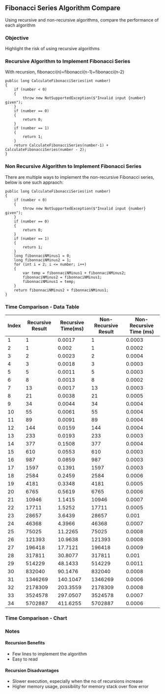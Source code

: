 ## Fibonacci Series Algorithm Compare
Using recursive and non-recursive algorithms, compare the performance of each algorithm
### Objective
Highlight the risk of using recursive algorithms

### Recursive Algorithm to Implement Fibonacci Series
With recursion, fibonacci(n)=fibonacci(n-1)+fibonacci(n-2)
```
public long CalculateFibonacciSeries(int number)
{
    if (number < 0)
    {
        throw new NotSupportedException($"Invalid input {number} given");
    }
    if (number == 0)
    {
        return 0;
    }
    if (number == 1)
    {
        return 1;
    }
    return CalculateFibonacciSeries(number-1) + CalculateFibonacciSeries(number - 2);
}
```
### Non Recursive Algorithm to Implement Fibonacci Series
There are multiple ways to implement the non-recursive Fibonacci series, below is one such appraoch:
```
public long CalculateFibonacciSeries(int number)
{
    if (number < 0)
    {
        throw new NotSupportedException($"Invalid input {number} given");
    }
    if (number == 0)
    {
        return 0;
    }
    if (number == 1)
    {
        return 1;
    }
    long fibonnaciNMinus1 = 0;
    long fibonnaciNMinus2 = 1;
    for (int i = 2; i <= number; i++)
    {
        var temp = fibonnaciNMinus1 + fibonnaciNMinus2;
        fibonnaciNMinus2 = fibonnaciNMinus1;
        fibonnaciNMinus1 = temp;
    }
    return fibonnaciNMinus2 + fibonnaciNMinus1;
}
```
### Time Comparison - Data Table

|Index|Recursive Result|Recursive Time(ms)|Non-Recursive Result|Non-Recursive Time (ms)|
|-----------|-----------|-----------|-----------|-----------|
|1|1|0.0017|1|0.0003|
|2|1|0.002|1|0.0002|
|3|2|0.0023|2|0.0004|
|4|3|0.0018|3|0.0003|
|5|5|0.0011|5|0.0003|
|6|8|0.0013|8|0.0002|
|7|13|0.0017|13|0.0003|
|8|21|0.0038|21|0.0005|
|9|34|0.0044|34|0.0004|
|10|55|0.0061|55|0.0004|
|11|89|0.0091|89|0.0004|
|12|144|0.0159|144|0.0004|
|13|233|0.0193|233|0.0003|
|14|377|0.1508|377|0.0004|
|15|610|0.0553|610|0.0003|
|16|987|0.0859|987|0.0003|
|17|1597|0.1391|1597|0.0003|
|18|2584|0.2459|2584|0.0006|
|19|4181|0.3348|4181|0.0005|
|20|6765|0.5619|6765|0.0006|
|21|10946|1.1415|10946|0.0007|
|22|17711|1.5252|17711|0.0005|
|23|28657|3.6439|28657|0.001|
|24|46368|4.3966|46368|0.0007|
|25|75025|11.2265|75025|0.0008|
|26|121393|10.9638|121393|0.0008|
|27|196418|17.7121|196418|0.0009|
|28|317811|30.8077|317811|0.001|
|29|514229|48.1433|514229|0.0011|
|30|832040|90.1476|832040|0.0008|
|31|1346269|140.1047|1346269|0.0006|
|32|2178309|203.3559|2178309|0.0008|
|33|3524578|297.0507|3524578|0.0007|
|34|5702887|411.6255|5702887|0.0006|

### Time Comparison - Chart


### Notes
#### Recursion Benefits
- Few lines to implement the algorithm
- Easy to read
#### Recursion Disadvantages
- Slower execution, especially when the no of recursions increase
- Higher memory usage, possibility for memory stack over flow error
